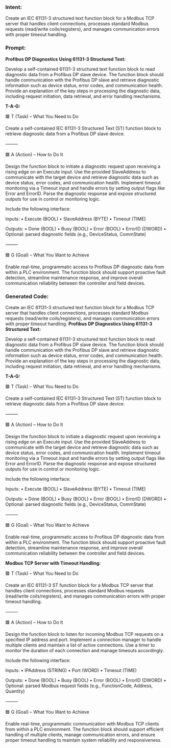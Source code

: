 ### Intent:
Create an IEC 61131-3 structured text function block for a Modbus TCP server that handles client connections, processes standard Modbus requests (read/write coils/registers), and manages communication errors with proper timeout handling.

### Prompt:
**Profibus DP Diagnostics Using 61131-3 Structured Text:**

Develop a self-contained 61131-3 structured text function block to read diagnostic data from a Profibus DP slave device. The function block should handle communication with the Profibus DP slave and retrieve diagnostic information such as device status, error codes, and communication health. Provide an explanation of the key steps in processing the diagnostic data, including request initiation, data retrieval, and error handling mechanisms.

**T-A-G:**

🟥 T (Task) – What You Need to Do

Create a self-contained IEC 61131-3 Structured Text (ST) function block to retrieve diagnostic data from a Profibus DP slave device.

⸻

🟩 A (Action) – How to Do It

Design the function block to initiate a diagnostic request upon receiving a rising edge on an Execute input. Use the provided SlaveAddress to communicate with the target device and retrieve diagnostic data such as device status, error codes, and communication health. Implement timeout monitoring via a Timeout input and handle errors by setting output flags like Error and ErrorID. Parse the diagnostic response and expose structured outputs for use in control or monitoring logic.

Include the following interface:

Inputs:
	•	Execute (BOOL)
	•	SlaveAddress (BYTE)
	•	Timeout (TIME)

Outputs:
	•	Done (BOOL)
	•	Busy (BOOL)
	•	Error (BOOL)
	•	ErrorID (DWORD)
	•	Optional: parsed diagnostic fields (e.g., DeviceStatus, CommState)

⸻

🟦 G (Goal) – What You Want to Achieve

Enable real-time, programmatic access to Profibus DP diagnostic data from within a PLC environment. The function block should support proactive fault detection, streamline maintenance response, and improve overall communication reliability between the controller and field devices.

### Generated Code:
Create an IEC 61131-3 structured text function block for a Modbus TCP server that handles client connections, processes standard Modbus requests (read/write coils/registers), and manages communication errors with proper timeout handling.
**Profibus DP Diagnostics Using 61131-3 Structured Text:**

Develop a self-contained 61131-3 structured text function block to read diagnostic data from a Profibus DP slave device. The function block should handle communication with the Profibus DP slave and retrieve diagnostic information such as device status, error codes, and communication health. Provide an explanation of the key steps in processing the diagnostic data, including request initiation, data retrieval, and error handling mechanisms.

**T-A-G:**

🟥 T (Task) – What You Need to Do

Create a self-contained IEC 61131-3 Structured Text (ST) function block to retrieve diagnostic data from a Profibus DP slave device.

⸻

🟩 A (Action) – How to Do It

Design the function block to initiate a diagnostic request upon receiving a rising edge on an Execute input. Use the provided SlaveAddress to communicate with the target device and retrieve diagnostic data such as device status, error codes, and communication health. Implement timeout monitoring via a Timeout input and handle errors by setting output flags like Error and ErrorID. Parse the diagnostic response and expose structured outputs for use in control or monitoring logic.

Include the following interface:

Inputs:
	•	Execute (BOOL)
	•	SlaveAddress (BYTE)
	•	Timeout (TIME)

Outputs:
	•	Done (BOOL)
	•	Busy (BOOL)
	•	Error (BOOL)
	•	ErrorID (DWORD)
	•	Optional: parsed diagnostic fields (e.g., DeviceStatus, CommState)

⸻

🟦 G (Goal) – What You Want to Achieve

Enable real-time, programmatic access to Profibus DP diagnostic data from within a PLC environment. The function block should support proactive fault detection, streamline maintenance response, and improve overall communication reliability between the controller and field devices.

**Modbus TCP Server with Timeout Handling:**

🟥 T (Task) – What You Need to Do

Create an IEC 61131-3 ST function block for a Modbus TCP server that handles client connections, processes standard Modbus requests (read/write coils/registers), and manages communication errors with proper timeout handling.

⸻

🟩 A (Action) – How to Do It

Design the function block to listen for incoming Modbus TCP requests on a specified IP address and port. Implement a connection manager to handle multiple clients and maintain a list of active connections. Use a timer to monitor the duration of each connection and manage timeouts accordingly.

Include the following interface:

Inputs:
	•	IPAddress (STRING)
	•	Port (WORD)
	•	Timeout (TIME)

Outputs:
	•	Done (BOOL)
	•	Busy (BOOL)
	•	Error (BOOL)
	•	ErrorID (DWORD)
	•	Optional: parsed Modbus request fields (e.g., FunctionCode, Address, Quantity)

⸻

🟦 G (Goal) – What You Want to Achieve

Enable real-time, programmatic communication with Modbus TCP clients from within a PLC environment. The function block should support efficient handling of multiple clients, manage communication errors, and ensure proper timeout handling to maintain system reliability and responsiveness.
